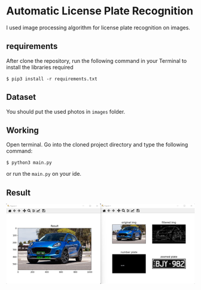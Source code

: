 # Automatic License Plate Recognition
I used image processing algorithm for license plate recognition on images.

## requirements
After clone the repository, run the following command in your Terminal to install the libraries required
```
$ pip3 install -r requirements.txt
```

## Dataset
You should put the used photos in <code>images</code> folder.

## Working
Open terminal. Go into the cloned project directory and type the following command:
```
$ python3 main.py
```
or run the <code>main.py</code> on your ide.

## Result
![image](Result/1.png)
